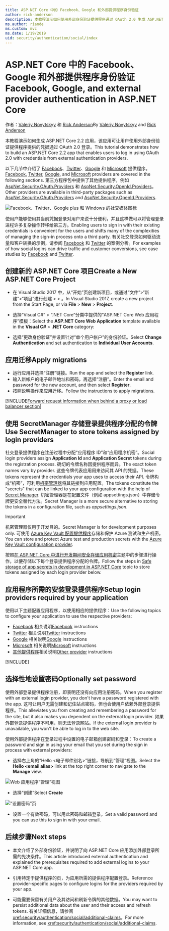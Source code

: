 ```yaml
---
title: ASP.NET Core 中的 Facebook、Google 和外部提供程序身份验证
author: rick-anderson
description: 本教程演示如何使用外部身份验证提供程序通过 OAuth 2.0 生成 ASP.NET Core 2.x 应用。
ms.author: riande
ms.custom: mvc
ms.date: 1/19/2019
uid: security/authentication/social/index
---
```

# <a name="facebook-google-and-external-provider-authentication-in-aspnet-core"></a><span data-ttu-id="eab7c-103">ASP.NET Core 中的 Facebook、Google 和外部提供程序身份验证</span><span class="sxs-lookup"><span data-stu-id="eab7c-103">Facebook, Google, and external provider authentication in ASP.NET Core</span></span>

<span data-ttu-id="eab7c-104">作者：[Valeriy Novytskyy](https://github.com/01binary) 和 [Rick Anderson](https://twitter.com/RickAndMSFT)</span><span class="sxs-lookup"><span data-stu-id="eab7c-104">By [Valeriy Novytskyy](https://github.com/01binary) and [Rick Anderson](https://twitter.com/RickAndMSFT)</span></span>

<span data-ttu-id="eab7c-105">本教程演示如何生成 ASP.NET Core 2.2 应用，该应用可让用户使用外部身份验证提供程序提供的凭据通过 OAuth 2.0 登录。</span><span class="sxs-lookup"><span data-stu-id="eab7c-105">This tutorial demonstrates how to build an ASP.NET Core 2.2 app that enables users to log in using OAuth 2.0 with credentials from external authentication providers.</span></span>

<span data-ttu-id="eab7c-106">以下几节中介绍了 [Facebook](xref:security/authentication/facebook-logins)、[Twitter](xref:security/authentication/twitter-logins)、[Google](xref:security/authentication/google-logins) 和 [Microsoft](xref:security/authentication/microsoft-logins) 提供程序。</span><span class="sxs-lookup"><span data-stu-id="eab7c-106">[Facebook](xref:security/authentication/facebook-logins), [Twitter](xref:security/authentication/twitter-logins), [Google](xref:security/authentication/google-logins), and [Microsoft](xref:security/authentication/microsoft-logins) providers are covered in the following sections.</span></span> <span data-ttu-id="eab7c-107">第三方程序包中提供了其他提供程序，例如 [AspNet.Security.OAuth.Providers](https://github.com/aspnet-contrib/AspNet.Security.OAuth.Providers) 和 [AspNet.Security.OpenId.Providers](https://github.com/aspnet-contrib/AspNet.Security.OpenId.Providers)。</span><span class="sxs-lookup"><span data-stu-id="eab7c-107">Other providers are available in third-party packages such as [AspNet.Security.OAuth.Providers](https://github.com/aspnet-contrib/AspNet.Security.OAuth.Providers) and [AspNet.Security.OpenId.Providers](https://github.com/aspnet-contrib/AspNet.Security.OpenId.Providers).</span></span>

![Facebook、Twitter、Google plus 和 Windows 的社交媒体图标](index/_static/social.png)

<span data-ttu-id="eab7c-109">使用户能够使用其当前凭据登录对用户来说十分便利，并且这样做可以将管理登录进程许多复杂操作转移给第三方。</span><span class="sxs-lookup"><span data-stu-id="eab7c-109">Enabling users to sign in with their existing credentials is convenient for the users and shifts many of the complexities of managing the sign-in process onto a third party.</span></span> <span data-ttu-id="eab7c-110">有关社交登录如何驱动流量和客户转换的示例，请参阅 [Facebook](https://www.facebook.com/unsupportedbrowser) 和 [Twitter](https://dev.twitter.com/resources/case-studies) 的案例分析。</span><span class="sxs-lookup"><span data-stu-id="eab7c-110">For examples of how social logins can drive traffic and customer conversions, see case studies by [Facebook](https://www.facebook.com/unsupportedbrowser) and [Twitter](https://dev.twitter.com/resources/case-studies).</span></span>

## <a name="create-a-new-aspnet-core-project"></a><span data-ttu-id="eab7c-111">创建新的 ASP.NET Core 项目</span><span class="sxs-lookup"><span data-stu-id="eab7c-111">Create a New ASP.NET Core Project</span></span>

* <span data-ttu-id="eab7c-112">在 Visual Studio 2017 中，从“开始”页创建新项目，或通过“文件”>“新建”>“项目”进行创建 >  > 。</span><span class="sxs-lookup"><span data-stu-id="eab7c-112">In Visual Studio 2017, create a new project from the Start Page, or via **File** > **New** > **Project**.</span></span>

* <span data-ttu-id="eab7c-113">选择“Visual C#” > “.NET Core”分类中提供的“ASP.NET Core Web 应用程序”模板：</span><span class="sxs-lookup"><span data-stu-id="eab7c-113">Select the **ASP.NET Core Web Application** template available in the **Visual C#** > **.NET Core** category:</span></span>
* <span data-ttu-id="eab7c-114">选择“更改身份验证”并设置针对“单个用户帐户”的身份验证。</span><span class="sxs-lookup"><span data-stu-id="eab7c-114">Select **Change Authentication** and set authentication to **Individual User Accounts**.</span></span>

## <a name="apply-migrations"></a><span data-ttu-id="eab7c-115">应用迁移</span><span class="sxs-lookup"><span data-stu-id="eab7c-115">Apply migrations</span></span>

* <span data-ttu-id="eab7c-116">运行应用并选择“注册”链接。</span><span class="sxs-lookup"><span data-stu-id="eab7c-116">Run the app and select the **Register** link.</span></span>
* <span data-ttu-id="eab7c-117">输入新帐户的电子邮件地址和密码，再选择“注册”。</span><span class="sxs-lookup"><span data-stu-id="eab7c-117">Enter the email and password for the new account, and then select **Register**.</span></span>
* <span data-ttu-id="eab7c-118">按照说明操作来应用迁移。</span><span class="sxs-lookup"><span data-stu-id="eab7c-118">Follow the instructions to apply migrations.</span></span>

[!INCLUDE[Forward request information when behind a proxy or load balancer section](includes/forwarded-headers-middleware.md)]

## <a name="use-secretmanager-to-store-tokens-assigned-by-login-providers"></a><span data-ttu-id="eab7c-119">使用 SecretManager 存储登录提供程序分配的令牌</span><span class="sxs-lookup"><span data-stu-id="eab7c-119">Use SecretManager to store tokens assigned by login providers</span></span>

<span data-ttu-id="eab7c-120">社交登录提供程序在注册过程中分配“应用程序 ID”和“应用程序机密”。</span><span class="sxs-lookup"><span data-stu-id="eab7c-120">Social login providers assign **Application Id** and **Application Secret** tokens during the registration process.</span></span> <span data-ttu-id="eab7c-121">确切的令牌名称因提供程序而异。</span><span class="sxs-lookup"><span data-stu-id="eab7c-121">The exact token names vary by provider.</span></span> <span data-ttu-id="eab7c-122">这些令牌代表应用用来访问其 API 的凭据。</span><span class="sxs-lookup"><span data-stu-id="eab7c-122">These tokens represent the credentials your app uses to access their API.</span></span> <span data-ttu-id="eab7c-123">令牌构成“机密”，可利用[机密管理器](xref:security/app-secrets#secret-manager)将其链接到应用配置。</span><span class="sxs-lookup"><span data-stu-id="eab7c-123">The tokens constitute the "secrets" that can be linked to your app configuration with the help of [Secret Manager](xref:security/app-secrets#secret-manager).</span></span> <span data-ttu-id="eab7c-124">机密管理器是在配置文件（例如 appsettings.json）中存储令牌更安全替代方法。</span><span class="sxs-lookup"><span data-stu-id="eab7c-124">Secret Manager is a more secure alternative to storing the tokens in a configuration file, such as *appsettings.json*.</span></span>

> [!IMPORTANT]
> <span data-ttu-id="eab7c-125">机密管理器仅用于开发目的。</span><span class="sxs-lookup"><span data-stu-id="eab7c-125">Secret Manager is for development purposes only.</span></span> <span data-ttu-id="eab7c-126">可使用 [Azure Key Vault 配置提供程序](xref:security/key-vault-configuration)存储和保护 Azure 测试和生产机密。</span><span class="sxs-lookup"><span data-stu-id="eab7c-126">You can store and protect Azure test and production secrets with the [Azure Key Vault configuration provider](xref:security/key-vault-configuration).</span></span>

<span data-ttu-id="eab7c-127">按照[在 ASP.NET Core 中进行开发期间安全存储应用机密](xref:security/app-secrets)主题中的步骤进行操作，以便存储以下每个登录提供程序分配的令牌。</span><span class="sxs-lookup"><span data-stu-id="eab7c-127">Follow the steps in [Safe storage of app secrets in development in ASP.NET Core](xref:security/app-secrets) topic to store tokens assigned by each login provider below.</span></span>

## <a name="setup-login-providers-required-by-your-application"></a><span data-ttu-id="eab7c-128">应用程序所需的安装登录提供程序</span><span class="sxs-lookup"><span data-stu-id="eab7c-128">Setup login providers required by your application</span></span>

<span data-ttu-id="eab7c-129">使用以下主题配置应用程序，以使用相应的提供程序：</span><span class="sxs-lookup"><span data-stu-id="eab7c-129">Use the following topics to configure your application to use the respective providers:</span></span>

* <span data-ttu-id="eab7c-130">[Facebook](xref:security/authentication/facebook-logins) 相关说明</span><span class="sxs-lookup"><span data-stu-id="eab7c-130">[Facebook](xref:security/authentication/facebook-logins) instructions</span></span>
* <span data-ttu-id="eab7c-131">[Twitter](xref:security/authentication/twitter-logins) 相关说明</span><span class="sxs-lookup"><span data-stu-id="eab7c-131">[Twitter](xref:security/authentication/twitter-logins) instructions</span></span>
* <span data-ttu-id="eab7c-132">[Google](xref:security/authentication/google-logins) 相关说明</span><span class="sxs-lookup"><span data-stu-id="eab7c-132">[Google](xref:security/authentication/google-logins) instructions</span></span>
* <span data-ttu-id="eab7c-133">[Microsoft](xref:security/authentication/microsoft-logins) 相关说明</span><span class="sxs-lookup"><span data-stu-id="eab7c-133">[Microsoft](xref:security/authentication/microsoft-logins) instructions</span></span>
* <span data-ttu-id="eab7c-134">[其他提供程序](xref:security/authentication/otherlogins)相关说明</span><span class="sxs-lookup"><span data-stu-id="eab7c-134">[Other provider](xref:security/authentication/otherlogins) instructions</span></span>

[!INCLUDE[](includes/chain-auth-providers.md)]

## <a name="optionally-set-password"></a><span data-ttu-id="eab7c-135">选择性地设置密码</span><span class="sxs-lookup"><span data-stu-id="eab7c-135">Optionally set password</span></span>

<span data-ttu-id="eab7c-136">使用外部登录提供程序注册，即表明还没有向应用注册密码。</span><span class="sxs-lookup"><span data-stu-id="eab7c-136">When you register with an external login provider, you don't have a password registered with the app.</span></span> <span data-ttu-id="eab7c-137">这可让用户无需创建和记住站点密码，但也会使用户依赖外部登录提供程序。</span><span class="sxs-lookup"><span data-stu-id="eab7c-137">This alleviates you from creating and remembering a password for the site, but it also makes you dependent on the external login provider.</span></span> <span data-ttu-id="eab7c-138">如果外部登录提供程序不可用，则无法登录网站。</span><span class="sxs-lookup"><span data-stu-id="eab7c-138">If the external login provider is unavailable, you won't be able to log in to the web site.</span></span>

<span data-ttu-id="eab7c-139">使用外部提供程序在登录过程中设置的电子邮箱创建密码和登录：</span><span class="sxs-lookup"><span data-stu-id="eab7c-139">To create a password and sign in using your email that you set during the sign in process with external providers:</span></span>

* <span data-ttu-id="eab7c-140">选择右上角的“Hello &lt;电子邮件别名&gt;”链接，导航到“管理”视图。</span><span class="sxs-lookup"><span data-stu-id="eab7c-140">Select the **Hello &lt;email alias&gt;** link at the top right corner to navigate to the **Manage** view.</span></span>

![Web 应用程序“管理”视图](index/_static/pass1a.png)

* <span data-ttu-id="eab7c-142">选择“创建”</span><span class="sxs-lookup"><span data-stu-id="eab7c-142">Select **Create**</span></span>

![“设置密码”页](index/_static/pass2a.png)

* <span data-ttu-id="eab7c-144">设置一个有效密码，可以用此密码和邮箱登录。</span><span class="sxs-lookup"><span data-stu-id="eab7c-144">Set a valid password and you can use this to sign in with your email.</span></span>

## <a name="next-steps"></a><span data-ttu-id="eab7c-145">后续步骤</span><span class="sxs-lookup"><span data-stu-id="eab7c-145">Next steps</span></span>

* <span data-ttu-id="eab7c-146">本文介绍了外部身份验证，并说明了向 ASP.NET Core 应用添加外部登录所需的先决条件。</span><span class="sxs-lookup"><span data-stu-id="eab7c-146">This article introduced external authentication and explained the prerequisites required to add external logins to your ASP.NET Core app.</span></span>

* <span data-ttu-id="eab7c-147">引用特定于提供程序的页，为应用所需的提供程序配置登录。</span><span class="sxs-lookup"><span data-stu-id="eab7c-147">Reference provider-specific pages to configure logins for the providers required by your app.</span></span>

* <span data-ttu-id="eab7c-148">可能需要保留有关用户及其访问和刷新令牌的其他数据。</span><span class="sxs-lookup"><span data-stu-id="eab7c-148">You may want to persist additional data about the user and their access and refresh tokens.</span></span> <span data-ttu-id="eab7c-149">有关详细信息，请参阅 <xref:security/authentication/social/additional-claims>。</span><span class="sxs-lookup"><span data-stu-id="eab7c-149">For more information, see <xref:security/authentication/social/additional-claims>.</span></span>
